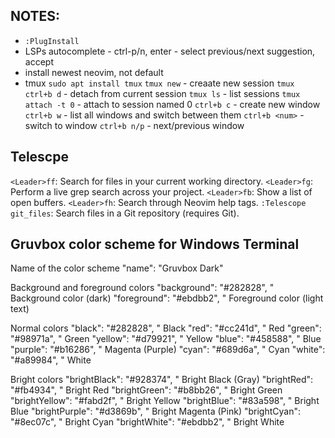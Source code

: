 ## NOTES:
- `:PlugInstall`
- LSPs autocomplete - ctrl-p/n, enter - select previous/next suggestion, accept
- install newest neovim, not default
- tmux
	`sudo apt install tmux`
	`tmux new`		    - creaate new session
	`tmux ctrl+b d` 	- detach from current session
	`tmux ls` 		    - list sessions
	`tmux attach -t 0`	- attach to session named 0
	`ctrl+b c` 		    - create new window
	`ctrl+b w`		    - list all windows and switch between them
	`ctrl+b <num>`		- switch to window <num>
	`ctrl+b n/p`		- next/previous window


## Telescpe
`<Leader>ff`: Search for files in your current working directory.
`<Leader>fg`: Perform a live grep search across your project.
`<Leader>fb`: Show a list of open buffers.
`<Leader>fh`: Search through Neovim help tags.
`:Telescope git_files`: Search files in a Git repository (requires Git).


## Gruvbox color scheme for Windows Terminal

Name of the color scheme
"name": "Gruvbox Dark"

Background and foreground colors
"background": "#282828", " Background color (dark)
"foreground": "#ebdbb2", " Foreground color (light text)

Normal colors
"black": "#282828",      " Black
"red": "#cc241d",        " Red
"green": "#98971a",      " Green
"yellow": "#d79921",     " Yellow
"blue": "#458588",       " Blue
"purple": "#b16286",     " Magenta (Purple)
"cyan": "#689d6a",       " Cyan
"white": "#a89984",      " White

Bright colors
"brightBlack": "#928374",    " Bright Black (Gray)
"brightRed": "#fb4934",      " Bright Red
"brightGreen": "#b8bb26",    " Bright Green
"brightYellow": "#fabd2f",   " Bright Yellow
"brightBlue": "#83a598",     " Bright Blue
"brightPurple": "#d3869b",   " Bright Magenta (Pink)
"brightCyan": "#8ec07c",     " Bright Cyan
"brightWhite": "#ebdbb2",    " Bright White

